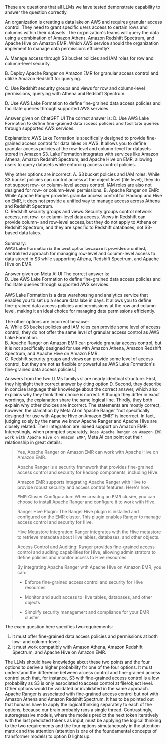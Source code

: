 These are questions that all LLMs we have tested demonstrate capability to answer the question correctly.

An organization is creating a data lake on AWS and requires granular access control. They need to grant specific users access to certain rows and columns within their datasets. The organization's teams will query the data using a combination of Amazon Athena, Amazon Redshift Spectrum, and Apache Hive on Amazon EMR. Which AWS service should the organization implement to manage data permissions efficiently?

A. Manage access through S3 bucket policies and IAM roles for row and column-level security.

B. Deploy Apache Ranger on Amazon EMR for granular access control and utilize Amazon Redshift for querying.

C. Use Redshift security groups and views for row and column-level permissions, querying with Athena and Redshift Spectrum.

D. Use AWS Lake Formation to define fine-grained data access policies and facilitate queries through supported AWS services.

Answer given on ChatGPT UI
The correct answer is:
D. Use AWS Lake Formation to define fine-grained data access policies and facilitate queries through supported AWS services.

Explanation:
AWS Lake Formation is specifically designed to provide fine-grained access control for data lakes on AWS. It allows you to define granular access policies at the row-level and column-level for datasets stored in Amazon S3. Lake Formation integrates with services like Amazon Athena, Amazon Redshift Spectrum, and Apache Hive on EMR, allowing users to query datasets while enforcing access control policies.

Why other options are incorrect:
A. S3 bucket policies and IAM roles: While S3 bucket policies can control access at the object level (file level), they do not support row- or column-level access control. IAM roles are also not designed for row- or column-level permissions.
B. Apache Ranger on EMR: While Apache Ranger provides granular access control for Hadoop and Hive on EMR, it does not provide a unified way to manage access across Athena and Redshift Spectrum.<br>C. Redshift security groups and views: Security groups control network access, not row- or column-level data access. Views in Redshift can provide column- and row-level access, but they do not apply to Athena or Redshift Spectrum, and they are specific to Redshift databases, not S3-based data lakes.<br><br>Summary:<br>AWS Lake Formation is the best option because it provides a unified, centralized approach for managing row-level and column-level access to data stored in S3 while supporting Athena, Redshift Spectrum, and Apache Hive on EMR.

Answer given on Meta AI UI
The correct answer is:<br>D. Use AWS Lake Formation to define fine-grained data access policies and facilitate queries through supported AWS services.<br><br>AWS Lake Formation is a data warehousing and analytics service that enables you to set up a secure data lake in days. It allows you to define fine-grained data access policies and permissions at the row and column level, making it an ideal choice for managing data permissions efficiently.<br><br>The other options are incorrect because:<br>A. While S3 bucket policies and IAM roles can provide some level of access control, they do not offer the same level of granular access control as AWS Lake Formation.<br>B. Apache Ranger on Amazon EMR can provide granular access control, but it is not specifically designed for use with Amazon Athena, Amazon Redshift Spectrum, and Apache Hive on Amazon EMR.<br>C. Redshift security groups and views can provide some level of access control, but they are not as flexible or powerful as AWS Lake Formation's fine-grained data access policies.|

Answers from the two LLMs familys share nearly identical structure. First, they highlight their correct answer by citing option D. Second, they describe in concise language their knowledge about the correct answer, which also explains why they think their choice is correct. Although they differ in exact wordings, the explanation share the same logical line. Thirdly, they both explain why other choices are incorrect. The statements are mostly correct, however, the clamation by Meta AI on Apache Ranger "not specifically designed for use with Apache Hive on Amazon EMR" is incorrect. In fact, judging solely by the name we know Apache Ranger and Apache Hive are closely related. Their integration are indeed support on Amazon EMR. Interestingly, when prompted separately, `Does Apache Ranger on Amazon EMR work with Apache Hive on Amazon EMR?`, Meta AI can point out their relationship in great details:
>Yes, Apache Ranger on Amazon EMR can work with Apache Hive on Amazon EMR.
>
>Apache Ranger is a security framework that provides fine-grained access control and security for Hadoop components, including Hive.
>
>Amazon EMR supports integrating Apache Ranger with Hive to provide robust security and access control features. Here's how:
>
>EMR Cluster Configuration: When creating an EMR cluster, you can choose to install Apache Ranger and configure it to work with Hive.
>
>Ranger Hive Plugin: The Ranger Hive plugin is installed and configured on the EMR cluster. This plugin enables Ranger to manage access control and security for Hive.
>
>Hive Metastore Integration: Ranger integrates with the Hive metastore to retrieve metadata about Hive tables, databases, and other objects.
>
>Access Control and Auditing: Ranger provides fine-grained access control and auditing capabilities for Hive, allowing administrators to define policies and monitor access to Hive resources.
>
>By integrating Apache Ranger with Apache Hive on Amazon EMR, you can:
>
>* Enforce fine-grained access control and security for Hive resources
>  
>* Monitor and audit access to Hive tables, databases, and other objects
>  
>* Simplify security management and compliance for your EMR cluster

The exam question here specifies two requirements:
1. it must offer fine-grained data access policies and permissions at both low- and column-level;
2. it must work compatibly with Amazon Athena, Amazon Redshift Spectrum, and Apache Hive on Amazon EMR.

The LLMs should have knowledge about these two points and the four options to derive a higher probability for one of the four options. It must understand the difference between access control and fine-grained access control such that, for instance, S3 with fine-grained access control is a low probability as S3 is only associated to access control at file/object level.
Other options would be validated or invalidated in the same approach. Apache Ranger is associated with fine-grained access control but not with Amazon Athena and Amazon Redshift Spectrum.
It has to be pointed out that humans have to apply the logical thinking separately to each of the options, because our brain probably runs a single thread. Contrastingly, autoregressive models, where the models predict the next token iteratively with the last predicted tokens as input, must be applying the logical thinking to the two requirements and the four options simutaneously in the attention matrix and the attention (attention is one of the foundamental concepts of transformer models) to option D lights up.
